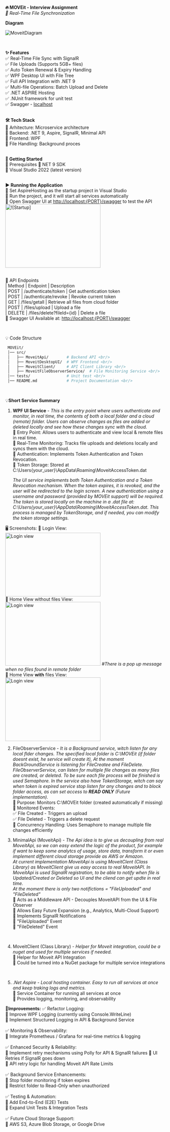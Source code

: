 **🔥 MOVEit - Interview Assignment** <br>
  *🚀 Real-Time File Synchronization* <br/>

**Diagram**

![MoveitDiagram](https://github.com/user-attachments/assets/8f0aafc8-187e-4664-b21a-d8781f514e29)

<br/>

**✨ Features** <br/>
✅ Real-Time File Sync with SignalR <br/>
✅ File Uploads (Supports 5GB+ files) <br/>
✅ Auto Token Renewal & Expiry Handling <br/>
✅ WPF Desktop UI with File Tree <br/>
✅ Full API Integration with .NET 9 <br/>
✅ Multi-file Operations: Batch Upload and Delete <br/>
✅ .NET ASPIRE Hosting <br/>
✅ .NUnit framework for unit test <br/>
✅ Swagger - [localhost](https://localhost:7040/swagger/index.html) <br/>
<br/>

**🛠️ Tech Stack** <br/>
🔹 Arhitecture: Microservice architecture <br/>
🔹 Backend: .NET 9, Aspire, SignalR, Minimal API <br/>
🔹 Frontend: WPF <br/>
🔹 File Handling: Background proces <br/>
<br/>

**🚀 Getting Started** <br/>
🔧 Prerequisites
    🔹 NET 9 SDK <br/>
    🔹 Visual Studio 2022 (latest version) <br>
    <br/>
    
**▶ Running the Application** <br/>
    🔹 Set AspireHosting as the startup project in Visual Studio <br/>
    🔹 Run the project, and it will start all services automatically<br/>
    🔹 Open Swagger UI at [http://localhost:{PORT}/swagger](https://localhost:7040/swagger/index.html) to test the API<br/>
    <img src="https://github.com/user-attachments/assets/e2c5b4b4-1ae1-464e-bcfc-00b471415f74" alt="![Startup]" width="300" height="200"><br/>
 <br/>
 
🔌 API Endpoints <br/>
| Method	| Endpoint	                    | Description <br/>
| POST	    | /authenticate/token	        | Get authentication token <br/>
| POST	    | /authenticate/revoke	        | Revoke current token <br/>
| GET	    | /files/getall	                | Retrieve all files from cloud folder <br/>
| POST	    | /files/upload	                | Upload a file <br/>
| DELETE	| /files/delete?fileId={id}	    | Delete a file <br/>
📌 Swagger UI Available at: [http://localhost:{PORT}/swagger](https://localhost:7040/swagger/index.html)

<br/>

💡 Code Structure <br/>
 ```bash
  MOVEit/
  │── src/
  │   ├── MoveitApi/        # Backend API <br/>
  │   ├── MoveitDesktopUI/  # WPF Frontend <br/>
  │   ├── MoveitClient/     # API Client Library <br/>
  │   ├── MoveitFileObserverService/  # File Monitoring Service <br/>
  │── tests/                # Unit test <br/>
  │── README.md             # Project Documentation <br/>
```
 <br/>

💡**Short Service Summary**  <br/>
1. **WPF UI Service** - *This is the entry point where users authenticate and monitor, in real time, the contents of both a local folder and a cloud (remote) folder. Users can observe changes as files are added or deleted locally and see       how these changes sync with the cloud.* <br/>
 🔹 Entry Point: Allows users to authenticate and view local & remote files in real time. <br/>
 🔹 Real-Time Monitoring: Tracks file uploads and deletions locally and syncs them with the cloud. <br/>
 🔹 Authentication: Implements Token Authentication and Token Revocation. <br/>
 🔹 Token Storage: Stored at C:\Users\{your_user}\AppData\Roaming\MoveitAccessToken.dat <br/>

    *The UI service implements both Token Authentication and a Token Revocation mechanism. When the token expires, it is revoked, and the user will be redirected to the login screen. A new authentication using a username and password (provided by MOVEit support) will be required. The token is stored locally on the machine in a .dat file at: C:\Users\{your_user}\AppData\Roaming\MoveitAccessToken.dat. This process is managed by TokenStorage, and if needed, you can modify the token storage settings.* <br/>

🖥️ Screenshots:
 🔹 Login View: <br/> <img src="https://github.com/user-attachments/assets/658e2002-aa6d-415a-add4-08880cf93d55" alt="Login view" width="300" height="200"> <br/>
 🔹 Home View without files View: <br/> <img src="https://github.com/user-attachments/assets/84988926-60fa-4505-b903-f28ce11051b8" alt="Login view" width="300" height="200">  *#There is a pop up message when no files found in remote folder* <br/>
 🔹 Home View **with** files View: <br/> <img src="https://github.com/user-attachments/assets/b2e98a64-261b-4f5b-940f-cb645fe81767" alt="Login view" width="300" height="200"> <br/>

2. FileObserverService - *It is a Background service, witch listen for any local flder changes. The specified local folder is C:\\MOVEit (*if folder doesnt exist, he service will create it*), At the moment BackGroundService is listening for FileCreatee and FileDelete. FileObserverService, can listen for multiple file changes as many files are created, or deleted. To be sure each file process will be finished is used Semaphore. In the service also have TokenStorage, witch can say when token is expired service stop listen for any changes and to block folder access, as can set access to **READ ONLY** (Future implementation).* <br/>
 🔹 Purpose: Monitors C:\MOVEit folder (created automatically if missing)<br/>
 🔹 Monitored Events:<br/>
        ✅ File Created - Triggers an upload<br/>
        ✅ File Deleted - Triggers a delete request<br/>
 🔹 Concurrency Handling: Uses Semaphore to manage multiple file changes efficiently <br/>

3. MinimalApi (MoveitApi) - *The Api idea is to give us decoupling from real MoveitApi, so we can easy extend the logic of the product, for example if want to keep some analytcs of usage, store data, transform it or even implement different cloud storage provide as AWS or Amazon.<br/> At current implementation MoveitApi is using MoveitClent (*Class Library*) as MoveitClient give us easy access to real MoveitAPI. In MoveitApi is used SignalR registration, to be able to notify when file is Updated/Created or Deleted so UI and the cliend can get updte in real time.<br/> At the moment there is only two notifictions = "FileUploaded" and "FileDeleted"* <br/>
🔹 Acts as a Middleware API - Decouples MoveitAPI from the UI & File Observer <br/>
🔹 Allows Easy Future Expansion (e.g., Analytics, Multi-Cloud Support) <br/>
🔹 Implements SignalR Notifications <br/>
        📢 "FileUploaded" Event <br/>
        📢 "FileDeleted" Event <br/>
<br/>

4. MoveitClient (Class Library) - *Helper for Moveit integration, could be a nuget and used for multiple services if needed.* <br/>
🔹 Helper for Moveit API Integration <br/>
🔹 Could be turned into a NuGet package for multiple service integrations <br/>
<br/>

5. *.Net Aspire - Local hosting container. Easy to run all services at once and keep traking logs and metrics.* <br/>
🔹 Service Container for running all services at once <br/>
🔹 Provides logging, monitoring, and observability <br/>

**🚀Improvements:**
✅ Refactor Logging: <br/>
🔹 Improve WPF Logging (currently using Console.WriteLine) <br/>
🔹 Implement Structured Logging in API & Background Service <br/>
<br/>
✅ Monitoring & Observability: <br/>
🔹 Integrate Prometheus / Grafana for real-time metrics & logging <br/>
<br/>
✅ Enhanced Security & Reliability: <br/>
🔹 Implement retry mechanisms using Polly for API & SignalR failures
🔹 UI Retries if SignalR goes down <br/>
🔹 API retry logic for handling Moveit API Rate Limits<br/>
<br/>
✅ Background Service Enhancements: <br/>
🔹 Stop folder monitoring if token expires <br/>
🔹 Restrict folder to Read-Only when unauthorized <br/>
<br/>
✅ Testing & Automation: <br/>
🔹 Add End-to-End (E2E) Tests <br/>
🔹 Expand Unit Tests & Integration Tests <br/>
<br/>
✅ Future Cloud Storage Support: <br/>
🔹 AWS S3, Azure Blob Storage, or Google Drive <br/>
